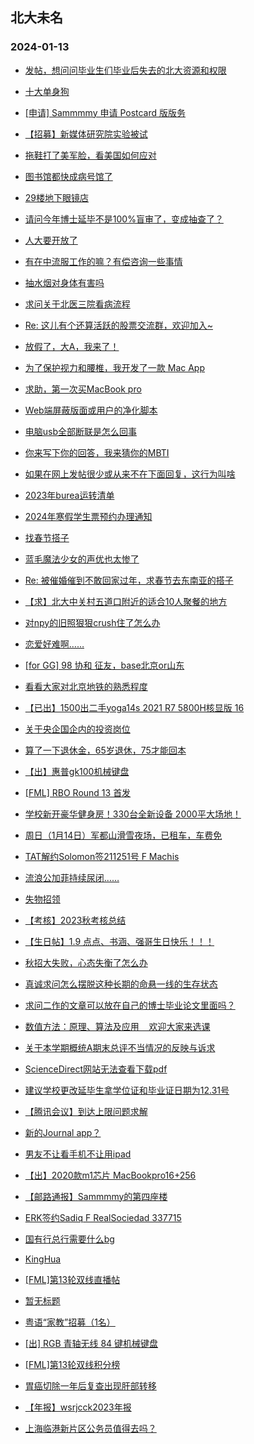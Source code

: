 ## 北大未名 
### 2024-01-13

+ [发帖，想问问毕业生们毕业后失去的北大资源和权限](https://bbs.pku.edu.cn/v2/post-read.php?bid=890&threadid=18737860)

+ [十大单身狗](https://bbs.pku.edu.cn/v2/post-read.php?bid=890&threadid=18733277)

+ [[申请] Sammmmy 申请 Postcard 版版务](https://bbs.pku.edu.cn/v2/post-read.php?bid=662&threadid=18737816)

+ [【招募】新媒体研究院实验被试](https://bbs.pku.edu.cn/v2/post-read.php?bid=351&threadid=18738465)

+ [拖鞋打了美军脸，看美国如何应对](https://bbs.pku.edu.cn/v2/post-read.php?bid=155&threadid=18738143)

+ [图书馆都快成病号馆了](https://bbs.pku.edu.cn/v2/post-read.php?bid=25&threadid=18735387)

+ [29楼地下眼镜店](https://bbs.pku.edu.cn/v2/post-read.php?bid=1431&threadid=18738815)

+ [请问今年博士延毕不是100%盲审了，变成抽查了？](https://bbs.pku.edu.cn/v2/post-read.php?bid=1107&threadid=18738924)

+ [人大要开放了](https://bbs.pku.edu.cn/v2/post-read.php?bid=180&threadid=18733506)

+ [有在中流服工作的嘛？有偿咨询一些事情](https://bbs.pku.edu.cn/v2/post-read.php?bid=468&threadid=18738397)

+ [抽水烟对身体有害吗](https://bbs.pku.edu.cn/v2/post-read.php?bid=244&threadid=18737597)

+ [求问关于北医三院看病流程](https://bbs.pku.edu.cn/v2/post-read.php?bid=244&threadid=18737801)

+ [Re: 这儿有个还算活跃的股票交流群，欢迎加入~](https://bbs.pku.edu.cn/v2/post-read.php?bid=249&threadid=18609071)

+ [放假了，大A，我来了！](https://bbs.pku.edu.cn/v2/post-read.php?bid=249&threadid=18737899)

+ [为了保护视力和腰椎，我开发了一款 Mac App](https://bbs.pku.edu.cn/v2/post-read.php?bid=488&threadid=18737737)

+ [求助，第一次买MacBook pro](https://bbs.pku.edu.cn/v2/post-read.php?bid=488&threadid=18736941)

+ [Web端屏蔽版面或用户的净化脚本](https://bbs.pku.edu.cn/v2/post-read.php?bid=35&threadid=18737443)

+ [电脑usb全部断联是怎么回事](https://bbs.pku.edu.cn/v2/post-read.php?bid=1361&threadid=18737194)

+ [你来写下你的回答，我来猜你的MBTI](https://bbs.pku.edu.cn/v2/post-read.php?bid=251&threadid=18679043)

+ [如果在网上发帖很少或从来不在下面回复，这行为叫啥](https://bbs.pku.edu.cn/v2/post-read.php?bid=251&threadid=18738399)

+ [2023年burea运转清单](https://bbs.pku.edu.cn/v2/post-read.php?bid=647&threadid=18734891)

+ [2024年寒假学生票预约办理通知](https://bbs.pku.edu.cn/v2/post-read.php?bid=647&threadid=18738559)

+ [找春节搭子](https://bbs.pku.edu.cn/v2/post-read.php?bid=94&threadid=18737521)

+ [蓝毛魔法少女的声优也太惨了](https://bbs.pku.edu.cn/v2/post-read.php?bid=108&threadid=18738277)

+ [Re: 被催婚催到不敢回家过年，求春节去东南亚的搭子](https://bbs.pku.edu.cn/v2/post-read.php?bid=94&threadid=18737755)

+ [【求】北大中关村五道口附近的适合10人聚餐的地方](https://bbs.pku.edu.cn/v2/post-read.php?bid=90&threadid=18738000)

+ [对npy的旧照狠狠crush住了怎么办](https://bbs.pku.edu.cn/v2/post-read.php?bid=52&threadid=18738544)

+ [恋爱好难啊……](https://bbs.pku.edu.cn/v2/post-read.php?bid=36&threadid=18738328)

+ [[for GG] 98 协和 征友，base北京or山东](https://bbs.pku.edu.cn/v2/post-read.php?bid=167&threadid=18738657)

+ [看看大家对北京地铁的熟悉程度](https://bbs.pku.edu.cn/v2/post-read.php?bid=103&threadid=18738282)

+ [【已出】1500出二手yoga14s 2021 R7 5800H核显版 16](https://bbs.pku.edu.cn/v2/post-read.php?bid=71&threadid=18738705)

+ [关于央企国企内的投资岗位](https://bbs.pku.edu.cn/v2/post-read.php?bid=99&threadid=18738474)

+ [算了一下退休金，65岁退休，75才能回本](https://bbs.pku.edu.cn/v2/post-read.php?bid=99&threadid=18738552)

+ [【出】惠普gk100机械键盘](https://bbs.pku.edu.cn/v2/post-read.php?bid=71&threadid=18736367)

+ [[FML] RBO Round 13 首发](https://bbs.pku.edu.cn/v2/post-read.php?bid=519&threadid=18738824)

+ [学校新开豪华健身房！330台全新设备 2000平大场地！](https://bbs.pku.edu.cn/v2/post-read.php?bid=219&threadid=18713663)

+ [周日（1月14日）军都山滑雪夜场，已租车，车费免](https://bbs.pku.edu.cn/v2/post-read.php?bid=1051&threadid=18738413)

+ [TAT解约Solomon签211251号 F Machis](https://bbs.pku.edu.cn/v2/post-read.php?bid=519&threadid=18738949)

+ [流浪公加菲持续尿闭……](https://bbs.pku.edu.cn/v2/post-read.php?bid=783&threadid=18737312)

+ [失物招领](https://bbs.pku.edu.cn/v2/post-read.php?bid=1385&threadid=18738941)

+ [【考核】2023秋考核总结](https://bbs.pku.edu.cn/v2/post-read.php?bid=696&threadid=18738466)

+ [【生日帖】1.9 点点、书涵、强哥生日快乐！！！](https://bbs.pku.edu.cn/v2/post-read.php?bid=224&threadid=18737544)

+ [秋招大失败，心态失衡了怎么办](https://bbs.pku.edu.cn/v2/post-read.php?bid=690&threadid=18738487)

+ [真诚求问怎么摆脱这种长期的命悬一线的生存状态](https://bbs.pku.edu.cn/v2/post-read.php?bid=690&threadid=18738525)

+ [求问二作的文章可以放在自己的博士毕业论文里面吗？](https://bbs.pku.edu.cn/v2/post-read.php?bid=1408&threadid=18738848)

+ [数值方法：原理、算法及应用    欢迎大家来选课](https://bbs.pku.edu.cn/v2/post-read.php?bid=1408&threadid=18376256)

+ [关于本学期概统A期末总评不当情况的反映与诉求](https://bbs.pku.edu.cn/v2/post-read.php?bid=438&threadid=18737942)

+ [ScienceDirect网站无法查看下载pdf](https://bbs.pku.edu.cn/v2/post-read.php?bid=668&threadid=18738931)

+ [建议学校更改延毕生拿学位证和毕业证日期为12.31号](https://bbs.pku.edu.cn/v2/post-read.php?bid=438&threadid=18736015)

+ [【腾讯会议】到达上限问题求解](https://bbs.pku.edu.cn/v2/post-read.php?bid=668&threadid=18735622)

+ [新的Journal app？](https://bbs.pku.edu.cn/v2/post-read.php?bid=488&threadid=18738677)

+ [男友不让看手机不让用ipad](https://bbs.pku.edu.cn/v2/post-read.php?bid=36&threadid=18738963)

+ [【出】2020款m1芯片 MacBookpro16+256](https://bbs.pku.edu.cn/v2/post-read.php?bid=71&threadid=18735335)

+ [【邮路通报】Sammmmy的第四座楼](https://bbs.pku.edu.cn/v2/post-read.php?bid=1367&threadid=18739019)

+ [ERK签约Sadiq F RealSociedad 337715](https://bbs.pku.edu.cn/v2/post-read.php?bid=519&threadid=18738970)

+ [国有行总行需要什么bg](https://bbs.pku.edu.cn/v2/post-read.php?bid=99&threadid=18738729)

+ [KingHua](https://bbs.pku.edu.cn/v2/post-read.php?bid=104&threadid=18739022)

+ [[FML]第13轮双线直播帖](https://bbs.pku.edu.cn/v2/post-read.php?bid=519&threadid=18739029)

+ [暂无标题](https://bbs.pku.edu.cn/v2/post-read.php?bid=52&threadid=18738405)

+ [粤语“家教”招募（1名）](https://bbs.pku.edu.cn/v2/post-read.php?bid=419&threadid=18738971)

+ [[出] RGB 青轴无线 84 键机械键盘](https://bbs.pku.edu.cn/v2/post-read.php?bid=71&threadid=18739007)

+ [[FML]第13轮双线积分榜](https://bbs.pku.edu.cn/v2/post-read.php?bid=519&threadid=18739037)

+ [胃癌切除一年后复查出现肝部转移](https://bbs.pku.edu.cn/v2/post-read.php?bid=244&threadid=18738577)

+ [【年报】wsrjcck2023年报](https://bbs.pku.edu.cn/v2/post-read.php?bid=647&threadid=18734913)

+ [上海临港新片区公务员值得去吗？](https://bbs.pku.edu.cn/v2/post-read.php?bid=99&threadid=18737658)

